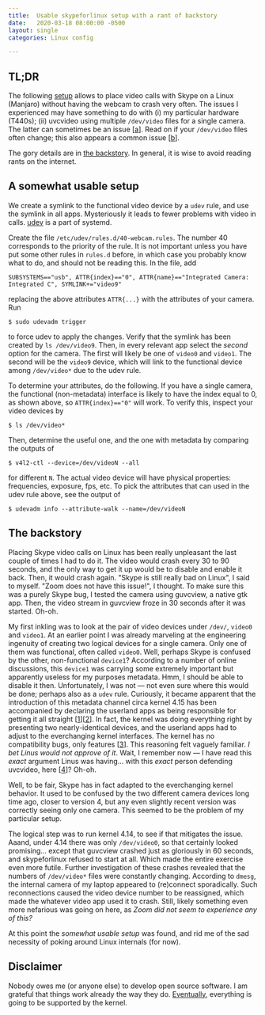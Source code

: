 ```yaml
---
title:  Usable skypeforlinux setup with a rant of backstory
date:   2020-03-18 08:00:00 -0500
layout: single
categories: Linux config

---
```


## TL;DR

The following [setup](#a-somewhat-usable-setup) allows to place video calls with Skype on a Linux (Manjaro) without having the webcam to crash very often. The issues I experienced may have something to do with (i) my particular hardware (T440s); (ii) uvcvideo using multiple `/dev/video` files for a single camera. The latter can sometimes be an issue [[a]]. Read on if your `/dev/video` files often change; this also appears a common issue [[b]].

[a]: https://unix.stackexchange.com/a/539573
[b]:https://www.mythtv.org/wiki/Device_Filenames_and_udev

The gory details are in [the backstory](#the-backstory). In general, it is wise to avoid reading rants on the internet.

## A somewhat usable setup
We create a symlink to the functional video device by a `udev` rule, and use the symlink in all apps. Mysteriously it leads to fewer problems with video in calls. [udev](https://wiki.archlinux.org/index.php/Udev) is a part of systemd.

Create the file `/etc/udev/rules.d/40-webcam.rules`. The number 40 corresponds
to the priority of the rule. It is not important unless you have put some other
rules in `rules.d` before, in which case you probably know what to do, and should not
be reading this. In the file, add 
```
SUBSYSTEMS=="usb", ATTR{index}=="0", ATTR{name}=="Integrated Camera: Integrated C", SYMLINK+="video9"
```
replacing the above attributes `ATTR{...}` with the attributes of your camera. Run 
```
$ sudo udevadm trigger
```
to force udev to apply the changes. Verify that the symlink has been created by `ls /dev/video9`.  Then, in every relevant app select the *second* option for the camera. The first will
likely be one of `video0` and `video1`. The second will be the `video9` device,
which will link to the functional device among `/dev/video*` due to the udev rule.

To determine your attributes, do the following.
If you have a single camera, the functional (non-metadata) interface is likely
to have the index equal to 0, as shown above, so `ATTR{index}=="0"` will work. To verify this, inspect your video
devices by
```
$ ls /dev/video*
```
Then, determine the useful one, and the one with metadata by comparing the
outputs of 
```
$ v4l2-ctl --device=/dev/videoN --all 
```
for different `N`.
The actual video device will have physical properties: frequencies, exposure, fps, etc.
To pick the attributes that can used in the udev rule above, see the output of 
```
$ udevadm info --attribute-walk --name=/dev/videoN
``` 

## The backstory

Placing Skype video calls on Linux has been really unpleasant the last couple of times I
had to do it. The video would crash every 30 to 90 seconds, and the only way to
get it up would be to disable and enable it back. Then, it would crash again.
"Skype is still really bad on Linux", I said to myself. "Zoom does not have this
issue!", I thought. To make sure this was a purely Skype bug, I tested the
camera using guvcview, a native gtk app. Then, the video stream in guvcview froze
in 30 seconds after it was started. Oh-oh.

My first inkling was to look at the pair of video devices under `/dev/`, `video0`
and `video1`. At an earlier point I was already marveling at the
engineering ingenuity of creating two logical devices for a single camera. Only one of them was functional, often called `video0`. Well,
perhaps Skype is confused by the other, non-functional `device1`? According to
a number of online discussions, this `device1` was carrying some extremely
important but apparently useless for my purposes metadata. Hmm, I should be able to
disable it then. Unfortunately, I was not — not even sure where this would be done; perhaps also as a `udev` rule.
Curiously, it became apparent that the introduction of this metadata channel circa kernel 4.15 has been accompanied by
declaring the userland apps as being responsible for getting it all straight [[1]][[2]]. In fact,
the kernel was doing everything right by presenting two nearly-identical devices,
and the userland apps had to adjust to the everchanging kernel interfaces. The
kernel has no compatibility bugs, only features [[3]]. This
reasoning felt vaguely familiar. *I bet Linus would not approve of it*. Wait,
I remember now — I have read this *exact* argument Linus was having... with this
*exact* person defending uvcvideo, here [[4]]?  Oh-oh.

Well, to be fair, Skype has in fact adapted to the everchanging kernel behavior. It used to be
confused by the two different camera devices long time ago, closer to version 4, but any even slightly recent version was
correctly seeing only one camera. This seemed to be the problem of my particular
setup.

The logical step was to run kernel 4.14, to see if that mitigates the issue.
Aaand, under 4.14 there was only `/dev/video0`, so that certainly looked
promising... except that guvcview crashed just as gloriously in 60 seconds, and
skypeforlinux refused to start at all. Which made the entire exercise even more
futile. Further investigation of these crashes revealed that the
numbers of `/dev/video*` files were constantly changing. According to `dmesg`,
the internal camera of my laptop appeared to (re)connect sporadically. Such
reconnections caused the video device number to be reassigned, which made the
whatever video app used it to crash. Still, likely something even more
nefarious was going on here, as *Zoom did not seem to experience any of this?*

At this point the *somewhat usable setup* was found, and rid me of the sad
necessity of poking around Linux internals (for now).

[1]: https://bugzilla.kernel.org/show_bug.cgi?id=199575
[2]: https://unix.stackexchange.com/a/539573
[3]: https://bugzilla.kernel.org/show_bug.cgi?id=199575#c2
[4]: https://lkml.org/lkml/2012/12/23/75

## Disclaimer 
Nobody owes me (or anyone else) to develop open source software. I am grateful
that things work already the way they do. [Eventually](https://xkcd.com/644/), everything is going to be
supported by the kernel.


